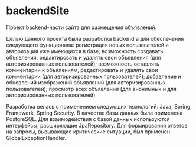 # backendSite
Проект backend-части сайта для размещения объявлений.

Целью данного проекта была разработка backend'а для обеспечения следующего функционала: регистрация новых пользователей и авторизация уже имеющихся в базе;
возможность создавать объявления, редактировать и удалять свои объявления (для авторизированных пользователей); возможность оставлять комментарии к объялениям,
редактировать и удалять свои комментарии (для авторизированных пользователей); добавление и обновлений изображений объявлений (для авторизированных пользователей);
просмотр всех объявлений (для анонимных и для авторизированных пользователей).

Разработка велась с применением следующих технологий: Java, Spring Framework, Spring Security. В качестве базы данных была применена PostgreSQL. Для взаимодействия 
с базой данных используются интерфейсы, расширяющие JpaRepository. Для формирования ответов на запросы, вызывающие критические ситуации, был применен GlobalExceptionHandler.

